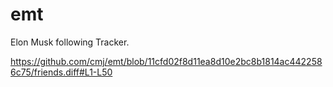 # emt
Elon Musk following Tracker.

https://github.com/cmj/emt/blob/11cfd02f8d11ea8d10e2bc8b1814ac4422586c75/friends.diff#L1-L50
